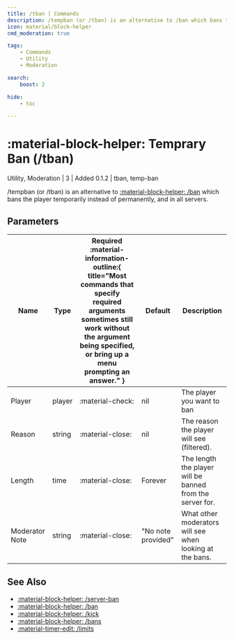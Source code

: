 ```yaml
---
title: /tban | Commands
description: /tempban (or /tban) is an alternative to /ban which bans the player temporarily instead of permanently, and in all servers.
icon: material/block-helper
cmd_moderation: true

tags:
    - Commands
    - Utility
    - Moderation

search:
    boost: 2

hide:
    - toc

---
```

# <p style="color: var(--md-default-fg-color); display: inline;">:material-block-helper: Temprary Ban</p> (/tban)
<div style="display:inline;">
<p style="color: var(--destrix-docs--commandcat-utility); display: inline;">Utility</p>,
<p style="color: var(--destrix-docs--commandcat-moderation); display: inline;">Moderation</p>
| <p style="color: var(--md-default-fg-color--light); display: inline;">3</p> | <p style="color: var(--md-default-fg-color--light); display: inline;"> Added 0.1.2</p> | tban, temp-ban
</div>

/tempban (or /tban) is an alternative to [:material-block-helper: /ban](./ban.md) which bans the player temporarily instead of permanently, and in all servers.

## Parameters

| Name           | Type   | Required :material-information-outline:{ title="Most commands that specify required arguments sometimes still work without the argument being specified, or bring up a menu prompting an answer." } | Default            | Description                                               |
|----------------|--------|-----------------------------------------------------------------------------------------------------------------------------------------------------------------------------------------------------|--------------------|-----------------------------------------------------------|
| Player         | player | :material-check:                                                                                                                                                                                    | nil                | The player you want to ban                                |
| Reason         | string | :material-close:                                                                                                                                                                                    | nil                | The reason the player will see (filtered).                |
| Length         | time   | :material-close:                                                                                                                                                                                    | Forever            | The length the player will be banned from the server for. |
| Moderator Note | string | :material-close:                                                                                                                                                                                    | "No note provided" | What other moderators will see when looking at the bans.  |

## See Also
* [:material-block-helper: /server-ban](./sban.md)
* [:material-block-helper: /ban](./ban.md)
* [:material-block-helper: /kick](./kick.md)
* [:material-block-helper: /bans](./bans.md)
* [:material-timer-edit: /limits](./limits.md)